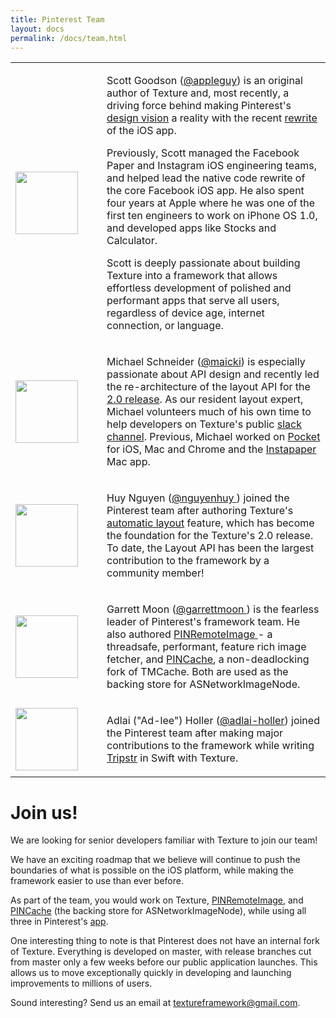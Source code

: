 ```yaml
---
title: Pinterest Team
layout: docs
permalink: /docs/team.html
---
```


<table style="width:100%" class="paddingBetweenColsNoColor">
  <tr>
    <td width="130"><img src="https://avatars.githubusercontent.com/appleguy" width="100" /></td>
    <td><p>Scott Goodson (<a href="https://github.com/appleguy">@appleguy</a>) is an original author of Texture and, most recently, a driving force behind making Pinterest's <a href="https://medium.com/@suprb/redesigning-pinterest-block-by-block-6040a00d80a3">design vision</a> a reality with the recent <a href="https://www.wired.com/2016/04/pinterest-reinvents-prove-really-worth-billions/">rewrite</a> of the iOS app.</p> 
    <p>Previously, Scott managed the Facebook Paper and Instagram iOS engineering teams, and helped lead the native code rewrite of the core Facebook iOS app. He also spent four years at Apple where he was one of the first ten engineers to work on iPhone OS 1.0, and developed apps like Stocks and Calculator.</p>
    <p>Scott is deeply passionate about building Texture into a framework that allows effortless development of polished and performant apps that serve all users, regardless of device age, internet connection, or language.</p></td>
  </tr>
  <tr>
    <td><img src="https://d3vv6lp55qjaqc.cloudfront.net/items/2d1K0a372b1J3V2f071D/Michael-Avatar.jpg" width="100" /></td>
    <td><p>Michael Schneider (<a href="https://github.com/maicki">@maicki</a>) is especially passionate about API design and recently led the re-architecture of the layout API for the <a href = "upgrading.html">2.0 release</a>. As our resident layout expert, Michael volunteers much of his own time to help developers on Texture's public <a href="/slack.html">slack channel</a>. Previous, Michael worked on <a href="https://itunes.apple.com/us/app/pocket-save-articles-videos/id309601447">Pocket</a> for iOS, Mac and Chrome and the <a href="https://itunes.apple.com/us/app/instapaper/id288545208">Instapaper</a> Mac app.</p></td> 
  </tr>
  <tr>
    <td><img src="https://avatars.githubusercontent.com/nguyenhuy" width="100" /></td>
    <td><p>Huy Nguyen (<a href="https://github.com/nguyenhuy ">@nguyenhuy </a>) joined the Pinterest team after authoring Texture's <a href = "layout2-quickstart.html">automatic layout</a> feature, which has become the foundation for the Texture's 2.0 release. To date, the Layout API has been the largest contribution to the framework by a community member!</p></td>
  </tr>
   <tr>
    <td><img src="https://avatars.githubusercontent.com/garrettmoon" width="100" /></td>
    <td><p>Garrett Moon (<a href="https://github.com/garrettmoon">@garrettmoon </a>) is the fearless leader of Pinterest's framework team. He also authored <a href="https://github.com/pinterest/PINRemoteImage">PINRemoteImage </a> - a threadsafe, performant, feature rich image fetcher, and <a href="https://github.com/pinterest/PINCache">PINCache</a>, a non-deadlocking fork of TMCache. Both are used as the backing store for ASNetworkImageNode. </p></td>
  </tr>
  <tr>
    <td><img src="https://avatars.githubusercontent.com/adlai-holler" width="100" /></td>
    <td><p>Adlai ("Ad-lee") Holler (<a href="https://github.com/adlai-holler">@adlai-holler</a>) joined the Pinterest team after making major contributions to the framework while writing <a href = "https://tripstr.com">Tripstr</a> in Swift with Texture.</p>
    </td> 
  </tr>
</table>

# Join us!

We are looking for senior developers familiar with Texture to join our team! 

We have an exciting roadmap that we believe will continue to push the boundaries of what is possible on the iOS platform, while making the framework easier to use than ever before.

As part of the team, you would work on Texture, [PINRemoteImage](https://github.com/pinterest/PINRemoteImage), and [PINCache](https://github.com/pinterest/PINCache) (the backing store for ASNetworkImageNode), while using all three in Pinterest's [app](https://itunes.apple.com/us/app/pinterest/id429047995). 

One interesting thing to note is that Pinterest does not have an internal fork of Texture. Everything is developed on master, with release branches cut from master only a few weeks before our public application launches. This allows us to move exceptionally quickly in developing and launching improvements to millions of users.

Sound interesting? 
Send us an email at textureframework@gmail.com. 
